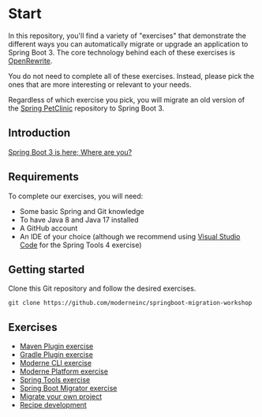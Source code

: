 # Start

In this repository, you'll find a variety of "exercises" that demonstrate the different ways you can automatically
migrate or upgrade an application to Spring Boot 3. The core technology behind each of these exercises
is [OpenRewrite](https://github.com/openrewrite/rewrite).

You do not need to complete all of these exercises. Instead, please pick the ones that are more interesting or relevant
to your needs.

Regardless of which exercise you pick, you will migrate an old version of
the [Spring PetClinic](https://github.com/spring-projects/spring-petclinic/)
repository to Spring Boot 3.

## Introduction

[Spring Boot 3 is here; Where are you?](https://docs.google.com/presentation/d/1onKVe3tsCm9wPWMQ0i4fLDfM8vpQHyXH/edit?usp=sharing&ouid=106870370074198362402&rtpof=true&sd=true)

## Requirements

To complete our exercises, you will need:

* Some basic Spring and Git knowledge
* To have Java 8 and Java 17 installed
* A GitHub account
* An IDE of your choice (although we recommend using [Visual Studio Code](https://code.visualstudio.com/) for the Spring
  Tools 4 exercise)

## Getting started

Clone this Git repository and follow the desired exercises.

```shell
git clone https://github.com/moderneinc/springboot-migration-workshop
```

## Exercises

* [Maven Plugin exercise](docs/maven-plugin)
* [Gradle Plugin exercise](docs/gradle-plugin)
* [Moderne CLI exercise](docs/moderne-cli)
* [Moderne Platform exercise](docs/moderne-platform)
* [Spring Tools exercise](docs/spring-tools)
* [Spring Boot Migrator exercise](docs/spring-boot-migrator)
* [Migrate your own project](docs/migrate-your-own-project)
* [Recipe development](docs/recipe-development)
